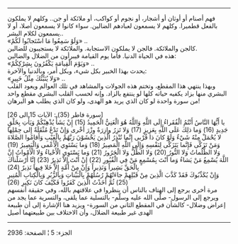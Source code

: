 ------------------------------------------------------------------------

فهم أصنام أو أوثان أو أشجار، أو نجوم أو كواكب، أو ملائكة أو جن.. وكلهم
لا يملكون بالفعل قطميرا. وكلهم لا يسمعون لعبادهم الضالين. سواء كانوا لا
يسمعون أصلا، أو لا يسمعون لكلام البشر..  
«وَلَوْ سَمِعُوا مَا اسْتَجابُوا لَكُمْ» ..  
كالجن والملائكة. فالجن لا يملكون الاستجابة. والملائكة لا يستجيبون
للضالين.  
هذه في الحياة الدنيا. فأما يوم القيامة فيبرأون من الضلال والضالين:  
«وَيَوْمَ الْقِيامَةِ يَكْفُرُونَ بِشِرْكِكُمْ» ..  
يحدث بهذا الخبير بكل شيء، وبكل أمر، وبالدنيا والآخرة:  
«وَلا يُنَبِّئُكَ مِثْلُ خَبِيرٍ» ..  
وبهذا ينتهي هذا المقطع، وتختم هذه الجولات والمشاهد في تلك العوالم ويعود
القلب البشري منها بزاد يكفيه حياته كلها لو ينتفع بالزاد. وإنه لحسب القلب
البشري مقطع واحد من سورة واحدة لو كان الذي يريد هو الهدى، ولو كان الذي
يطلب هو البرهان!  
  
\[سورة فاطر (35) : الآيات 15 الى 26\]  
يا أَيُّهَا النَّاسُ أَنْتُمُ الْفُقَراءُ إِلَى اللَّهِ وَاللَّهُ هُوَ الْغَنِيُّ الْحَمِيدُ (15) إِنْ يَشَأْ
يُذْهِبْكُمْ وَيَأْتِ بِخَلْقٍ جَدِيدٍ (16) وَما ذلِكَ عَلَى اللَّهِ بِعَزِيزٍ (17) وَلا تَزِرُ وازِرَةٌ وِزْرَ
أُخْرى وَإِنْ تَدْعُ مُثْقَلَةٌ إِلى حِمْلِها لا يُحْمَلْ مِنْهُ شَيْءٌ وَلَوْ كانَ ذا قُرْبى إِنَّما تُنْذِرُ
الَّذِينَ يَخْشَوْنَ رَبَّهُمْ بِالْغَيْبِ وَأَقامُوا الصَّلاةَ وَمَنْ تَزَكَّى فَإِنَّما يَتَزَكَّى لِنَفْسِهِ وَإِلَى
اللَّهِ الْمَصِيرُ (18) وَما يَسْتَوِي الْأَعْمى وَالْبَصِيرُ (19)  
وَلا الظُّلُماتُ وَلا النُّورُ (20) وَلا الظِّلُّ وَلا الْحَرُورُ (21) وَما يَسْتَوِي الْأَحْياءُ
وَلا الْأَمْواتُ إِنَّ اللَّهَ يُسْمِعُ مَنْ يَشاءُ وَما أَنْتَ بِمُسْمِعٍ مَنْ فِي الْقُبُورِ (22) إِنْ أَنْتَ
إِلاَّ نَذِيرٌ (23) إِنَّا أَرْسَلْناكَ بِالْحَقِّ بَشِيراً وَنَذِيراً وَإِنْ مِنْ أُمَّةٍ إِلاَّ خَلا فِيها
نَذِيرٌ (24)  
وَإِنْ يُكَذِّبُوكَ فَقَدْ كَذَّبَ الَّذِينَ مِنْ قَبْلِهِمْ جاءَتْهُمْ رُسُلُهُمْ بِالْبَيِّناتِ وَبِالزُّبُرِ وَبِالْكِتابِ
الْمُنِيرِ (25) ثُمَّ أَخَذْتُ الَّذِينَ كَفَرُوا فَكَيْفَ كانَ نَكِيرِ (26)  
مرة أخرى يرجع إلى الهتاف بالناس أن ينظروا في علاقتهم بالله، وفي حقيقة
أنفسهم ويرجع إلى الرسول- صلّى الله عليه وسلّم- بالتسلية عما يلقى، والتسرية
عما يجد من إعراض وضلال- كالشأن في المقطع الثاني من السورة- ويزيد هنا
الإشارة إلى أن طبيعة الهدى غير طبيعة الضلال، وأن الاختلاف بين طبيعتهما
أصيل

------------------------------------------------------------------------

الجزء: 5 ¦ الصفحة: 2936
